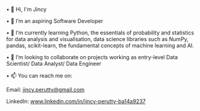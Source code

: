 • 👋 Hi, I'm Jincy

• 👀 I’m an aspiring Software Developer
  
• 🌱 I’m currently learning Python, the essentials of probability and statistics for data analysis and visualisation, data science libraries such as NumPy, pandas, scikit-learn, the fundamental concepts of machine learning and AI.
  
• 💞️ I’m looking to collaborate on projects working as entry-level Data Scientist/ Data Analyst/ Data Engineer
  
• 📫 You can reach me on:


Email: jincy.perutty@gmail.com

LinkedIn: www.linkedin.com/in/jincy-perutty-ba14a9237
